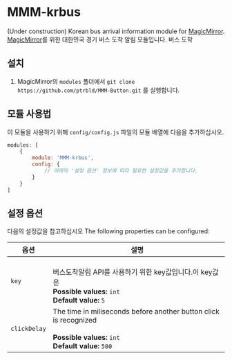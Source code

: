 # MMM-krbus

(Under construction)
Korean bus arrival information module for [MagicMirror](https://github.com/MichMich/MagicMirror).
[MagicMirror](https://github.com/MichMich/MagicMirror)를 위한 대한민국 경기 버스 도착 알림 모듈입니다.
버스 도착

## 설치

1. MagicMirror의 `modules` 폴더에서 `git clone https://github.com/ptrbld/MMM-Button.git` 를 실행합니다.


## 모듈 사용법
이 모듈을 사용하기 위해 `config/config.js` 파일의 모듈 배열에 다음을 추가하십시오.

````javascript
modules: [
	{
		module: 'MMM-krbus',
		config: {
			// 아래의 '설정 옵션' 정보에 따라 필요한 설정값을 추가합니다.
		}
	}
]
````

## 설정 옵션

다음의 설정값을 참고하십시오
The following properties can be configured:


<table width="100%">
	<!-- why, markdown... -->
	<thead>
		<tr>
			<th>옵션</th>
			<th width="100%">설명</th>
		</tr>
	<thead>
	<tbody>
		<tr>
			<td><code>key</code></td>
			<td><br>버스도착알림 API를 사용하기 위한 key값입니다.이 key값은
				<br><b>Possible values:</b> <code>int</code>
				<br><b>Default value:</b> <code>5</code>
			</td>
		</tr>
		<tr>
			<td><code>clickDelay</code></td>
			<td>The time in miliseconds before another button click is recognized<br>
				<br><b>Possible values:</b> <code>int</code>
				<br><b>Default value:</b> <code>500</code>
			</td>
		</tr>
	</tbody>
</table>
